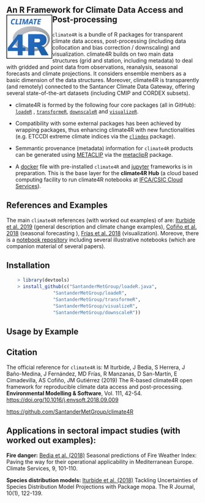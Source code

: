 
## An R Framework for Climate Data Access and Post-processing <img src="/man/figures/cliamte4R_logo.svg" align="left" alt="" width="120" />

`climate4R` is a bundle of R packages for transparent climate data access, post-processing (including data collocation and bias correction / downscaling) and visualization. climate4R builds on two main data structures (grid and station, including metadata) to deal with gridded and point data from observations, reanalysis, seasonal forecasts and climate projections. It considers ensemble members as a basic dimension of the data structures. Moreover, climate4R is transparently (and remotely) connected to the Santancer Climate Data Gateway, offering several state-of-the-art datasets (including CMIP and CORDEX subsets).

* climate4R is formed by the following four core packages (all in GitHub): [`loadeR`](https://github.com/SantanderMetGroup/loadeR) , [`transformeR`](https://github.com/SantanderMetGroup/transformeR), [`downscaleR`](https://github.com/SantanderMetGroup/downscaleR) and [`visualizeR`](https://github.com/SantanderMetGroup/visualizeR).

* Compatibility with some external packages has been achieved by wrapping packages, thus enhancing climate4R with new functionalities (e.g. ETCCDI extreme climate indices via the [`climdex`](https://github.com/pacificclimate/climdex.pcic) package). 

* Semmantic provenance (metadata) information for `climate4R` products can be generated using [METACLIP](http://www.metaclip.org) via the [metaclipR](https://github.com/metaclip/metaclipR) package.

* A [docker](https://www.docker.com/why-docker) file with pre-installed `climate4R` and [jupyter](https://jupyter.readthedocs.io/en/latest) frameworks is in preparation. This is the base layer for the **climate4R Hub** (a cloud based computing facility to run climate4R notebooks at [IFCA/CSIC Cloud Services](https://ifca.unican.es/en-us/research/advanced-computing-and-e-science)).


## References and Examples

The main `climate4R` references (with worked out examples) of are: [Iturbide et al. 2019](https://doi.org/10.1016/j.envsoft.2018.09.009) (general description and climate change examples), 
[Cofiño et al. 2018](http://doi.org/10.1016/j.cliser.2017.07.001) (seasonal forecasting ), [Frías et al. 2018](http://doi.org/10.1016/j.envsoft.2017.09.008) (visualization). Moreove, there is a [notebook repository](https://github.com/SantanderMetGroup/notebooks) including several illustrative notebooks (which are companion material of several papers).

## Installation
``` r
    > library(devtools)
    > install_github(c("SantanderMetGroup/loadeR.java",
                 "SantanderMetGroup/loadeR",
                 "SantanderMetGroup/transformeR",
                 "SantanderMetGroup/visualizeR",
                 "SantanderMetGroup/downscaleR"))
```

## Usage by Example

## Citation
The official reference for `climate4R` is: M Iturbide, J Bedia, S Herrera, J Baño-Medina, J Fernández, MD Frías, R Manzanas, D San-Martín, E Cimadevilla, AS Cofiño, JM Gutiérrez (2019) The R-based climate4R open framework for reproducible climate data access and post-processing. **Environmental Modelling & Software**, Vol. 111, 42-54. https://doi.org/10.1016/j.envsoft.2018.09.009

https://github.com/SantanderMetGroup/climate4R

## Applications in sectoral impact studies (with worked out examples):

**Fire danger:** [Bedia et al. (2018)](http://doi.org/10.1016/j.cliser.2017.04.001) Seasonal predictions of Fire Weather Index: Paving the way for their operational applicability in Mediterranean Europe. Climate Services, 9, 101-110. 

**Species distribution models:** [Iturbide et al. (2018)](https://journal.r-project.org/archive/2018/RJ-2018-019/index.html) Tackling Uncertainties of Species Distribution Model Projections with Package mopa. The R Journal, 10(1), 122-139. 
